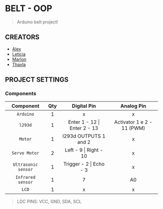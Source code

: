 # BELT - OOP
>Arduino belt project!
 
## CREATORS

- [Alex](https://oficialexdev.github.io/portfolio)
- [Leticia]()
- [Marlon]()
- [Thayla]()


## PROJECT SETTINGS
 
### Components
 
| Component | Qty | Digital Pin | Analog Pin |
| :----------: | :---------: |  :---------: |:---------: |
| `Arduino` | 1 |  x|x|
| `l293d` | 1 |Enter 1 - 12 \| Enter 2 - 13 |Activator 1 e 2 - 11 (PWM)|
| `Motor` | 1 | l293d OUTPUTS 1 and 2|x|
| `Servo Motor` | 2 | Left - 9 \| Right - 10|x|
| `Ultrasonic sensor` | 1 | Trigger - 2 \| Echo - 3 |x| 
| `Infrared sensor` | 1 | 7 | A0|
| `LCD` | 1 | x | x|

>LDC PINS: VCC, GND, SDA, SCL 